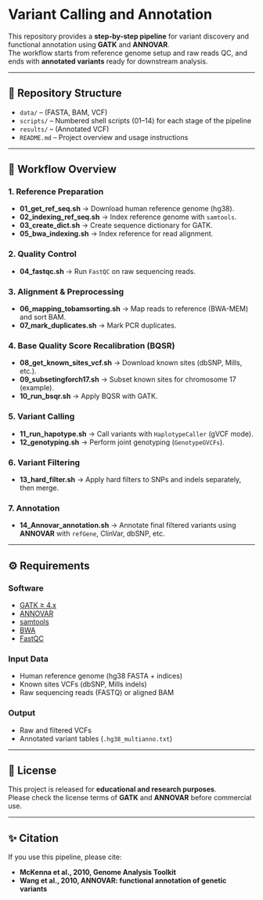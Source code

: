 # Variant Calling and Annotation

This repository provides a **step-by-step pipeline** for variant discovery and functional annotation using **GATK** and **ANNOVAR**.  
The workflow starts from reference genome setup and raw reads QC, and ends with **annotated variants** ready for downstream analysis.

---

## 📂 Repository Structure

- `data/` –    (FASTA, BAM, VCF)  
- `scripts/` – Numbered shell scripts (01–14) for each stage of the pipeline  
- `results/` – (Annotated VCF)  
- `README.md` – Project overview and usage instructions  

---

## 🚀 Workflow Overview

### 1. Reference Preparation
- **01_get_ref_seq.sh** → Download human reference genome (hg38).  
- **02_indexing_ref_seq.sh** → Index reference genome with `samtools`.  
- **03_create_dict.sh** → Create sequence dictionary for GATK.  
- **05_bwa_indexing.sh** → Index reference for read alignment.  

### 2. Quality Control
- **04_fastqc.sh** → Run `FastQC` on raw sequencing reads.  

### 3. Alignment & Preprocessing
- **06_mapping_tobamsorting.sh** → Map reads to reference (BWA-MEM) and sort BAM.  
- **07_mark_duplicates.sh** → Mark PCR duplicates.  

### 4. Base Quality Score Recalibration (BQSR)
- **08_get_known_sites_vcf.sh** → Download known sites (dbSNP, Mills, etc.).  
- **09_subsetingforch17.sh** → Subset known sites for chromosome 17 (example).  
- **10_run_bsqr.sh** → Apply BQSR with GATK.  

### 5. Variant Calling
- **11_run_hapotype.sh** → Call variants with `HaplotypeCaller` (gVCF mode).  
- **12_genotyping.sh** → Perform joint genotyping (`GenotypeGVCFs`).  

### 6. Variant Filtering
- **13_hard_filter.sh** → Apply hard filters to SNPs and indels separately, then merge.  

### 7. Annotation
- **14_Annovar_annotation.sh** → Annotate final filtered variants using **ANNOVAR** with `refGene`, ClinVar, dbSNP, etc.  

---

## ⚙️ Requirements

### Software
- [GATK ≥ 4.x](https://gatk.broadinstitute.org/)  
- [ANNOVAR](https://annovar.openbioinformatics.org/)  
- [samtools](http://www.htslib.org/)  
- [BWA](http://bio-bwa.sourceforge.net/)  
- [FastQC](https://www.bioinformatics.babraham.ac.uk/projects/fastqc/)  

### Input Data
- Human reference genome (hg38 FASTA + indices)  
- Known sites VCFs (dbSNP, Mills indels)  
- Raw sequencing reads (FASTQ) or aligned BAM  

### Output
- Raw and filtered VCFs  
- Annotated variant tables (`.hg38_multianno.txt`)  

---

## 📜 License

This project is released for **educational and research purposes**.  
Please check the license terms of **GATK** and **ANNOVAR** before commercial use.  

---

## ✨ Citation

If you use this pipeline, please cite:  
- **McKenna et al., 2010, Genome Analysis Toolkit**  
- **Wang et al., 2010, ANNOVAR: functional annotation of genetic variants**  
